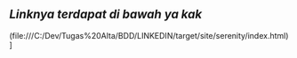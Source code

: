 ## _Linknya terdapat di bawah ya kak_

(file:///C:/Dev/Tugas%20Alta/BDD/LINKEDIN/target/site/serenity/index.html)]
